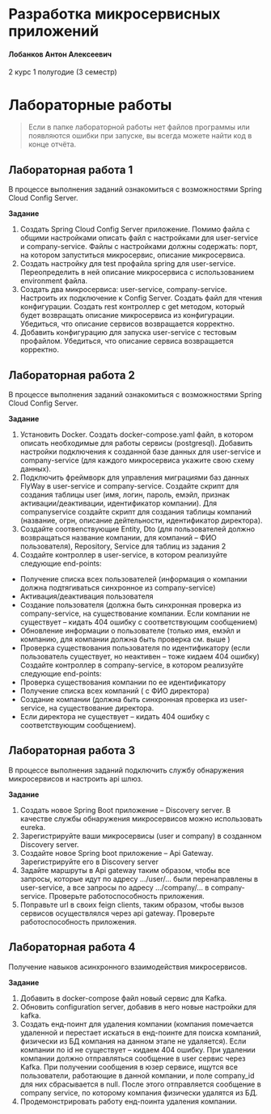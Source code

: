 # Разработка микросервисных приложений

#### Лобанков Антон Алексеевич

2 курс 1 полугодие (3 семестр)

# Лабораторные работы

> Если в папке лабораторной работы нет файлов программы или появляются ошибки при запуске, вы всегда можете найти код в конце отчёта.

## Лабораторная работа 1

В процессе выполнения заданий ознакомиться с возможностями Spring Cloud Config Server.

**Задание**

1. Создать Spring Cloud Config Server приложение. Помимо файла с общими настройками описать файл с настройками для user-service и company-service. Файлы с настройками должны содержать: порт, на котором запуститься микросервис, описание микросервиса.
2. Создать настройку для test профайла spring для user-service. Переопределить в ней описание микросервиса c использованием environment файла.
3. Создать два микросервиса: user-service, company-service. Настроить их подключение к Config Server. Создать файл для чтения конфигурации. Создать rest контроллер с get методом, который будет возвращать описание микросервиса из конфигурации. Убедиться, что описание сервисов возвращается корректно.
4. Добавить конфигурацию для запуска user-service с тестовым профайлом. Убедиться, что описание сервиса возвращается корректно.

## Лабораторная работа 2

В процессе выполнения заданий ознакомиться с возможностями Spring Cloud Config Server.

**Задание**

1. Установить Docker. Создать docker-compose.yaml файл, в котором описать необходимые для работы сервисы (postgresql). Добавить настройки подключения к созданной базе данных для user-service и company-service (для каждого микросервиса укажите свою схему данных).
2. Подключить фреймворк для управления миграциями баз данных FlyWay в user-service и company-service. Создайте скрипт для создания таблицы user (имя, логин, пароль, емэйл, признак активации/деактивации, идентификатор компании). Для companyservice создайте скрипт для создания таблицы компаний (название, огрн, описание дейтельности, идентификатор директора).
3. Создайте соотвеnствующие Entity, Dto (для пользователей должно возвращаться название компании, для компаний – ФИО пользователя), Repository, Service для таблиц из задания 2
4. Создайте контроллер в user-service, в котором реализуйте следующие end-points:
  -	Получение списка всех пользователей (информация о компании должна подтягиваться синхронное из company-service)
  -	Активация/деактивация пользователя
  -	Создание пользователя (должна быть синхронная проверка из company-service, на существование компании. Если компании не существует – кидать 404 ошибку с соответствующим сообщением)
  -	Обновление информации о пользователе (только имя, емэйл и компанию, для компании должна быть проверка см. выше )
  -	Проверка существования пользователя по идентификатору (если пользователь существует, но неактивен – тоже кидаем 404 ошибку)
  Создайте контроллер в company-service, в котором реализуйте следующие end-points:
  -	Проверка существования компании по ее идентификатору 
  -	Получение списка всех компаний ( с ФИО директора)
  -	Создание компании (должна быть синхронная проверка из user-service, на существование директора. 
  -	Если директора не существует – кидать 404 ошибку с соответствующим сообщением).

## Лабораторная работа 3

В процессе выполнения заданий подключить службу обнаружения микросервисов и настроить api шлюз.

**Задание**

1. Создать новое Spring Boot приложение – Discovery server. В качестве службы обнаружения микросервисов можно использовать eureka.
2. Зарегистрируйте ваши микросервисы (user и company) в созданном Discovery server.
3. Создайте новое Spring boot приложение – Api Gateway. Зарегистрируйте его в Discovery server
4. Задайте маршруты в Api gateway таким образом, чтобы все запросы, которые идут по адресу …/user/… были перенаправлены в user-service, а все запросы по адресу …/company/… в company-service. Проверьте работоспособность приложения.
5. Поправьте url в своих feign clients, таким образом, чтобы вызов сервисов осуществлялся через api gateway. Проверьте работоспособность приложения.

## Лабораторная работа 4

Получение навыков асинхронного взаимодействия микросервисов. 

**Задание**

1. Добавить в docker-compose файл новый сервис для Kafka.
2. Обновить configuration server, добавив в него новые настройки для kafka.
3. Создать енд-поинт для удаления компании (компания помечается удаленной и перестает искаться в енд-поинте для поиска компаний, физически из БД компания на данном этапе не удаляется). Если компании по id не существует – кидаем 404 ошибку. При удалении компании должно отправляться сообщение в user сервис через Kafka. При получении сообщения в юзер сервисе, ищутся все пользователи, работающие в данной компании, и поле company_id для них сбрасывается в null. После этого отправляется сообщение в company service, по которому компания физически удалятся из БД.
4. Продемонстрировать работу енд-поинта удаления компании. 
